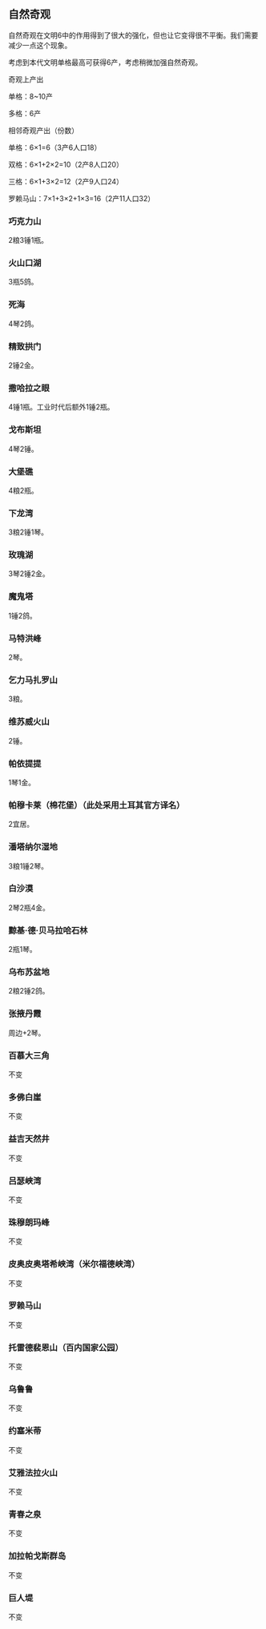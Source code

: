 ## 自然奇观

自然奇观在文明6中的作用得到了很大的强化，但也让它变得很不平衡。我们需要减少一点这个现象。

考虑到本代文明单格最高可获得6产，考虑稍微加强自然奇观。

奇观上产出

单格：8~10产

多格：6产

相邻奇观产出（份数）

单格：6×1=6（3产6人口18）

双格：6×1+2×2=10（2产8人口20）

三格：6×1+3×2=12（2产9人口24）

罗赖马山：7×1+3×2+1×3=16（2产11人口32）

### 巧克力山

2粮3锤1瓶。

### 火山口湖

3瓶5鸽。

### 死海

4琴2鸽。

### 精致拱门

2锤2金。

### 撒哈拉之眼

4锤1瓶。工业时代后额外1锤2瓶。

### 戈布斯坦

4琴2锤。

### 大堡礁

4粮2瓶。

### 下龙湾

3粮2锤1琴。

### 玫瑰湖

3琴2锤2金。

### 魔鬼塔

1锤2鸽。

### 马特洪峰

2琴。

### 乞力马扎罗山

3粮。

### 维苏威火山

2锤。

### 帕依提提

1琴1金。

### 帕穆卡莱（棉花堡）（此处采用土耳其官方译名）

2宜居。

### 潘塔纳尔湿地

3粮1锤2琴。

### 白沙漠

2琴2瓶4金。

### 黥基·德·贝马拉哈石林

2瓶1琴。

### 乌布苏盆地

2粮2锤2鸽。

### 张掖丹霞

周边+2琴。

### 百慕大三角

不变

### 多佛白崖

不变

### 益吉天然井

不变

### 吕瑟峡湾

不变

### 珠穆朗玛峰

不变

### 皮奥皮奥塔希峡湾（米尔福德峡湾）

不变

### 罗赖马山

不变

### 托雷德裴恩山（百内国家公园）

不变

### 乌鲁鲁

不变

### 约塞米蒂

不变

### 艾雅法拉火山

不变

### 青春之泉

不变

### 加拉帕戈斯群岛

不变

### 巨人堤

不变


